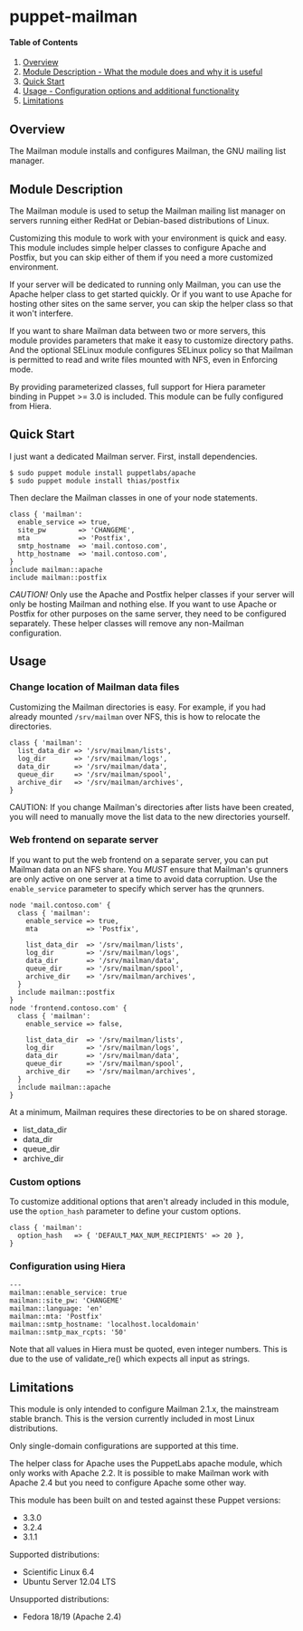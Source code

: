 # puppet-mailman

#### Table of Contents
1. [Overview](#overview)
2. [Module Description - What the module does and why it is useful](#module-description)
3. [Quick Start](#quick-start)
4. [Usage - Configuration options and additional functionality](#usage)
5. [Limitations](#limitations)

## Overview
The Mailman module installs and configures Mailman, the GNU mailing list manager.

## Module Description
The Mailman module is used to setup the Mailman mailing list manager on servers
running either RedHat or Debian-based distributions of Linux. 

Customizing this module to work with your environment is quick and easy. This
module includes simple helper classes to configure Apache and Postfix, but you
can skip either of them if you need a more customized environment.

If your server will be dedicated to running only Mailman, you can use the
Apache helper class to get started quickly. Or if you want to use Apache
for hosting other sites on the same server, you can skip the helper class so
that it won't interfere.

If you want to share Mailman data between two or more servers, this module
provides parameters that make it easy to customize directory paths. And the
optional SELinux module configures SELinux policy so that Mailman is permitted
to read and write files mounted with NFS, even in Enforcing mode.

By providing parameterized classes, full support for Hiera parameter binding
in Puppet >= 3.0 is included. This module can be fully configured from Hiera.

## Quick Start
I just want a dedicated Mailman server. First, install dependencies.

    $ sudo puppet module install puppetlabs/apache
    $ sudo puppet module install thias/postfix

Then declare the Mailman classes in one of your node statements.

    class { 'mailman':
      enable_service => true,
      site_pw        => 'CHANGEME',
      mta            => 'Postfix',
      smtp_hostname  => 'mail.contoso.com',
      http_hostname  => 'mail.contoso.com',
    }
    include mailman::apache
    include mailman::postfix

*CAUTION!* Only use the Apache and Postfix helper classes if your server will
only be hosting Mailman and nothing else. If you want to use Apache or Postfix
for other purposes on the same server, they need to be configured separately.
These helper classes will remove any non-Mailman configuration.

## Usage

### Change location of Mailman data files
Customizing the Mailman directories is easy. For example, if you had already
mounted `/srv/mailman` over NFS, this is how to relocate the directories.

    class { 'mailman':
      list_data_dir => '/srv/mailman/lists',
      log_dir       => '/srv/mailman/logs',
      data_dir      => '/srv/mailman/data',
      queue_dir     => '/srv/mailman/spool',
      archive_dir   => '/srv/mailman/archives',
    }

CAUTION: If you change Mailman's directories after lists have been created, you
will need to manually move the list data to the new directories yourself.

### Web frontend on separate server
If you want to put the web frontend on a separate server, you can put Mailman
data on an NFS share. You *MUST* ensure that Mailman's qrunners are only active
on one server at a time to avoid data corruption. Use the `enable_service`
parameter to specify which server has the qrunners.

    node 'mail.contoso.com' {
      class { 'mailman':
        enable_service => true,
        mta            => 'Postfix',

        list_data_dir  => '/srv/mailman/lists',
        log_dir        => '/srv/mailman/logs',
        data_dir       => '/srv/mailman/data',
        queue_dir      => '/srv/mailman/spool',
        archive_dir    => '/srv/mailman/archives',
      }
      include mailman::postfix
    }
    node 'frontend.contoso.com' {
      class { 'mailman':
        enable_service => false,

        list_data_dir  => '/srv/mailman/lists',
        log_dir        => '/srv/mailman/logs',
        data_dir       => '/srv/mailman/data',
        queue_dir      => '/srv/mailman/spool',
        archive_dir    => '/srv/mailman/archives',
      }
      include mailman::apache
    }

At a minimum, Mailman requires these directories to be on shared storage.

* list_data_dir
* data_dir
* queue_dir
* archive_dir

### Custom options
To customize additional options that aren't already included in this module,
use the `option_hash` parameter to define your custom options.

    class { 'mailman':
      option_hash   => { 'DEFAULT_MAX_NUM_RECIPIENTS' => 20 },
    }

### Configuration using Hiera
    ---
    mailman::enable_service: true
    mailman::site_pw: 'CHANGEME'
    mailman::language: 'en'
    mailman::mta: 'Postfix'
    mailman::smtp_hostname: 'localhost.localdomain'
    mailman::smtp_max_rcpts: '50'

Note that all values in Hiera must be quoted, even integer numbers. This is
due to the use of validate_re() which expects all input as strings.

## Limitations
This module is only intended to configure Mailman 2.1.x, the mainstream stable
branch. This is the version currently included in most Linux distributions.

Only single-domain configurations are supported at this time.

The helper class for Apache uses the PuppetLabs apache module, which only
works with Apache 2.2. It is possible to make Mailman work with Apache 2.4
but you need to configure Apache some other way.

This module has been built on and tested against these Puppet versions:
* 3.3.0
* 3.2.4
* 3.1.1

Supported distributions:
* Scientific Linux 6.4
* Ubuntu Server 12.04 LTS

Unsupported distributions:
* Fedora 18/19 (Apache 2.4)
